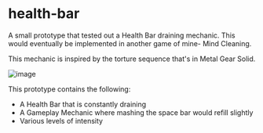 # health-bar

A small prototype that tested out a Health Bar draining mechanic. This would eventually be implemented in another game of mine- Mind Cleaning.

This mechanic is inspired by the torture sequence that's in Metal Gear Solid. 

![image](https://github.com/dataEcto/health-bar/assets/35822132/7241cf2d-a66d-4081-b063-b7d43c8819af)


This prototype contains the following:

- A Health Bar that is constantly draining
- A Gameplay Mechanic where mashing the space bar would refill slightly
- Various levels of intensity 


